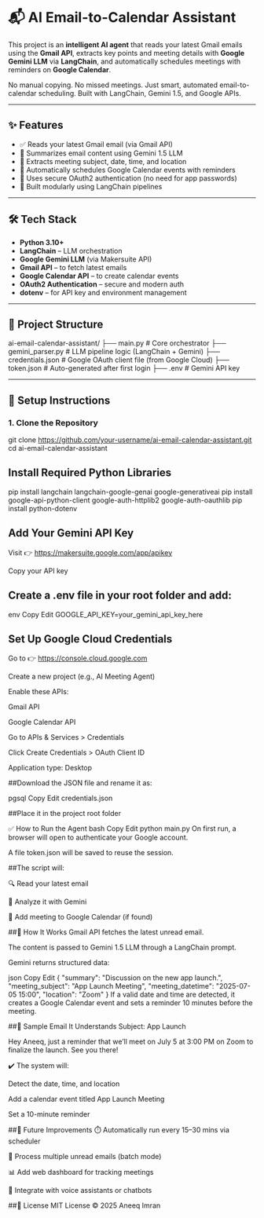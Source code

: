 # 📬 AI Email-to-Calendar Assistant

This project is an **intelligent AI agent** that reads your latest Gmail emails using the **Gmail API**, extracts key points and meeting details with **Google Gemini LLM** via **LangChain**, and automatically schedules meetings with reminders on **Google Calendar**.

No manual copying. No missed meetings. Just smart, automated email-to-calendar scheduling. Built with LangChain, Gemini 1.5, and Google APIs.

---

## ✨ Features

- ✅ Reads your latest Gmail email (via Gmail API)
- 🧠 Summarizes email content using Gemini 1.5 LLM
- 📅 Extracts meeting subject, date, time, and location
- 🔔 Automatically schedules Google Calendar events with reminders
- 🔐 Uses secure OAuth2 authentication (no need for app passwords)
- 🧰 Built modularly using LangChain pipelines

---

## 🛠️ Tech Stack

- **Python 3.10+**
- **LangChain** – LLM orchestration
- **Google Gemini LLM** (via Makersuite API)
- **Gmail API** – to fetch latest emails
- **Google Calendar API** – to create calendar events
- **OAuth2 Authentication** – secure and modern auth
- **dotenv** – for API key and environment management

---

## 📂 Project Structure

ai-email-calendar-assistant/
├── main.py # Core orchestrator
├── gemini_parser.py # LLM pipeline logic (LangChain + Gemini)
├── credentials.json # Google OAuth client file (from Google Cloud)
├── token.json # Auto-generated after first login
├── .env # Gemini API key


---

## 🚀 Setup Instructions

### 1. Clone the Repository


git clone https://github.com/your-username/ai-email-calendar-assistant.git
cd ai-email-calendar-assistant

## Install Required Python Libraries
pip install langchain langchain-google-genai google-generativeai
pip install google-api-python-client google-auth-httplib2 google-auth-oauthlib
pip install python-dotenv


## Add Your Gemini API Key
Visit 👉 https://makersuite.google.com/app/apikey

Copy your API key

## Create a .env file in your root folder and add:

env
Copy
Edit
GOOGLE_API_KEY=your_gemini_api_key_here


## Set Up Google Cloud Credentials
Go to 👉 https://console.cloud.google.com

Create a new project (e.g., AI Meeting Agent)

Enable these APIs:

Gmail API

Google Calendar API

Go to APIs & Services > Credentials

Click Create Credentials > OAuth Client ID

Application type: Desktop

##Download the JSON file and rename it as:

pgsql
Copy
Edit
credentials.json

##Place it in the project root folder


✅ How to Run the Agent
bash
Copy
Edit
python main.py
On first run, a browser will open to authenticate your Google account.

A file token.json will be saved to reuse the session.

##The script will:

🔍 Read your latest email

🧠 Analyze it with Gemini

📅 Add meeting to Google Calendar (if found)


##🧠 How It Works
Gmail API fetches the latest unread email.

The content is passed to Gemini 1.5 LLM through a LangChain prompt.

Gemini returns structured data:

json
Copy
Edit
{
  "summary": "Discussion on the new app launch.",
  "meeting_subject": "App Launch Meeting",
  "meeting_datetime": "2025-07-05 15:00",
  "location": "Zoom"
}
If a valid date and time are detected, it creates a Google Calendar event and sets a reminder 10 minutes before the meeting.

##📩 Sample Email It Understands
Subject: App Launch

Hey Aneeq, just a reminder that we’ll meet on July 5 at 3:00 PM on Zoom to finalize the launch. See you there!

✔️ The system will:

Detect the date, time, and location

Add a calendar event titled App Launch Meeting

Set a 10-minute reminder

##📌 Future Improvements
⏱️ Automatically run every 15–30 mins via scheduler

📨 Process multiple unread emails (batch mode)

📊 Add web dashboard for tracking meetings

💬 Integrate with voice assistants or chatbots

##📄 License
MIT License © 2025 Aneeq Imran
